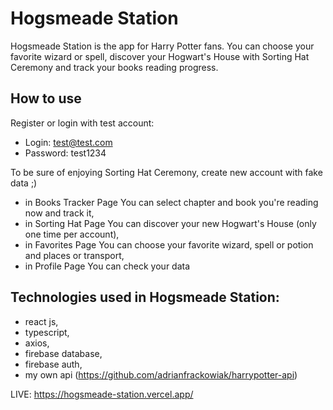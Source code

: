 # Hogsmeade Station

Hogsmeade Station is the app for Harry Potter fans. You can choose your favorite wizard or spell, discover your Hogwart's House with Sorting Hat Ceremony and track your books reading progress.

## How to use

Register or login with test account:

-   Login: test@test.com
-   Password: test1234

To be sure of enjoying Sorting Hat Ceremony, create new account with fake data ;)

-   in Books Tracker Page You can select chapter and book you're reading now and track it,
-   in Sorting Hat Page You can discover your new Hogwart's House (only one time per account),
-   in Favorites Page You can choose your favorite wizard, spell or potion and places or transport,
-   in Profile Page You can check your data

## Technologies used in Hogsmeade Station:

-   react js,
-   typescript,
-   axios,
-   firebase database,
-   firebase auth,
-   my own api (https://github.com/adrianfrackowiak/harrypotter-api)

LIVE: https://hogsmeade-station.vercel.app/
